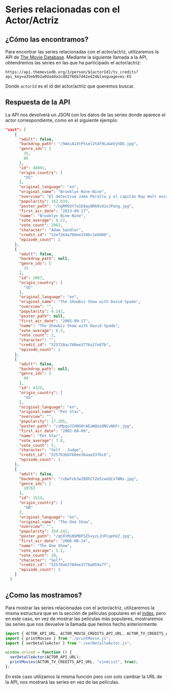 # Series relacionadas con el Actor/Actriz

## ¿Cómo las encontramos?

Para encontrar las series relacionadas con el actor/actriz, utilizaremos la API de [The Movie Database](https://www.themoviedb.org/). Mediante la siguiente llamada a la API, obtendremos las series en las que ha participado el actor/actriz:

```url title="Llamada a la API"
https://api.themoviedb.org/3/person/${actorId}/tv_credits?api_key=a35eb9b2a0da4da2cd02766b7d42ed24&language=es-ES
```

Donde `actorId` es el id del actor/actriz que queremos buscar.

## Respuesta de la API

La API nos devolverá un JSON con los datos de las series donde aparece el actor correspondiente, como en el siguiente ejemplo:

```JSON title="Respuesta de la API"
"cast": [
    {
      "adult": false,
      "backdrop_path": "/9AeiA1XtP5sel2tAf9LaGeUjhDb.jpg",
      "genre_ids": [
        35,
        80
      ],
      "id": 48891,
      "origin_country": [
        "US"
      ],
      "original_language": "en",
      "original_name": "Brooklyn Nine-Nine",
      "overview": "El detective Jake Peralta y el capitán Ray Holt encabezan esta comedia sobre conflictos generacionales en una comisaría de Nueva York. Uno es un detective que no se toma en serio las reglas de sus superiores, mientras que el otro es un inspector empeñado en que madure de una vez y trabaje conforme a las normas del departamento.",
      "popularity": 162.034,
      "poster_path": "/hgRMSOt7a1b8qyQR68vUixJPang.jpg",
      "first_air_date": "2013-09-17",
      "name": "Brooklyn Nine-Nine",
      "vote_average": 8.22,
      "vote_count": 2962,
      "character": "Adam Sandler",
      "credit_id": "52ef264a760ee334bc1e6086",
      "episode_count": 1
    },
    {
      "adult": false,
      "backdrop_path": null,
      "genre_ids": [
        35
      ],
      "id": 2067,
      "origin_country": [
        "US"
      ],
      "original_language": "en",
      "original_name": "The Showbiz Show with David Spade",
      "overview": "",
      "popularity": 9.242,
      "poster_path": null,
      "first_air_date": "2005-09-17",
      "name": "The Showbiz Show with David Spade",
      "vote_average": 8.5,
      "vote_count": 2,
      "character": "",
      "credit_id": "525720ac760ee3776a1fe87b",
      "episode_count": 1
    },
    {
      "adult": false,
      "backdrop_path": null,
      "genre_ids": [
        99
      ],
      "id": 4325,
      "origin_country": [
        "US"
      ],
      "original_language": "en",
      "original_name": "Pet Star",
      "overview": "",
      "popularity": 17.205,
      "poster_path": "/zMpgsJIH0G0rAEaWQUzONCvN6Fr.jpg",
      "first_air_date": "2002-08-09",
      "name": "Pet Star",
      "vote_average": 7.8,
      "vote_count": 5,
      "character": "Self - Judge",
      "credit_id": "525763bd760ee36aaa33f6c6",
      "episode_count": 1
    },
    {
      "adult": false,
      "backdrop_path": "/vDwYxbJwIB9hCYZeSiweQCxTWNs.jpg",
      "genre_ids": [
        10763
      ],
      "id": 1514,
      "origin_country": [
        "GB"
      ],
      "original_language": "en",
      "original_name": "The One Show",
      "overview": "",
      "popularity": 354.242,
      "poster_path": "/qCOlMsNSMDF5ZSvyzLJnFCqehkZ.jpg",
      "first_air_date": "2006-08-14",
      "name": "The One Show",
      "vote_average": 5.2,
      "vote_count": 20,
      "character": "Self",
      "credit_id": "52570a63760ee3776a059a7f",
      "episode_count": 3
    }
  ]
```

## ¿Como las mostramos?

Para mostrar las series relacionadas con el actor/actriz, utilizaremos la misma estructura que en la sección de películas populares en el [index](populares.md), pero en este caso, en vez de mostrar las películas más populares, mostraremos las series que nos devuelve la llamada que hemos hecho anteriormente.

```js title="mainDetalleActor.js"
import { ACTOR_API_URL, ACTOR_MOVIE_CREDITS_API_URL, ACTOR_TV_CREDITS_API_URL } from "./config.js";
import { printMovies } from "./printMovie.js";
import { verDetalleActor } from "./verDetalleActor.js";

window.onload = function () {
  verDetalleActor(ACTOR_API_URL);
  printMovies(ACTOR_TV_CREDITS_API_URL, "cineList", true);
};
```

En este caso utilizamos la misma función pero con solo cambiar la URL de la API, nos mostrará las series en vez de las películas.


